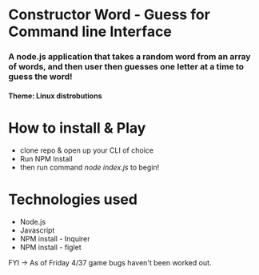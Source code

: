 # Constructor Word - Guess for Command line Interface

### A node.js application that takes a random word from an array of words, and then user then guesses one letter at a time to guess the word!
#### Theme: Linux distrobutions

# How to install & Play
* clone repo & open up your CLI of choice
* Run NPM Install
* then run command _node index.js_ to begin!


# Technologies used
* Node.js
* Javascript
* NPM install - Inquirer
* NPM install - figlet 


FYI -> As of Friday 4/37 game bugs haven't been worked out.